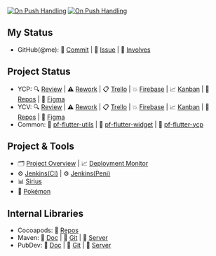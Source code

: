 [![On Push Handling](https://github.com/perfect-corp/ycvbeauty/actions/workflows/on_git_push.yml/badge.svg)](https://github.com/perfect-corp/ycvbeauty/actions/workflows/on_git_push.yml) [![On Push Handling](https://github.com/perfect-corp/ycp-ios/actions/workflows/on_git_push.yml/badge.svg)](https://github.com/perfect-corp/ycp-ios/actions/workflows/on_git_push.yml)

## My Status ##
 * GitHub(@me): 📝 [Commit](https://github.com/search?q=+org%3Aperfect-corp+author%3A%40me+is%3Aopen+sort%3Aauthor-date+&type=commits&s=committer-date&o=desc) | 🐛 [Issue](https://github.com/search?q=+org%3Aperfect-corp+is%3Aopen+sort%3Aauthor-date++assignee%3A%40me&type=issues) | 👥 [Involves](https://github.com/search?q=+org%3Aperfect-corp+involves%3A%40me+is%3Aopen+sort%3Aauthor-date+&type=issues)
## Project Status ##

 * YCP: 🔍 [Review](https://github.com/issues?q=org%3Aperfect-corp%20is%3Aopen%20is%3Aissue%20(assignee%3Apft-JimmyYeh%20OR%20assignee%3Apft-ThomasYu%20OR%20assignee%3Apft-IsaacHuang%20OR%20assignee%3Apft-WilliamCWLiao%20OR%20assignee%3Apft-MikeYLChen%20OR%20assignee%3Apft-KimWu%20OR%20assignee%3Apft-KerryLee%20OR%20assignee%3Apft-RanixLin)%20%20sort%3Acreated-desc%20) | ⚠️ [Rework](https://github.com/issues?q=org%3Aperfect-corp%20is%3Aopen%20is%3Aissue%20label%3A%22need%20rework%22%20(assignee%3Apft-JimmyYeh%20OR%20assignee%3Apft-ThomasYu%20OR%20assignee%3Apft-IsaacHuang%20OR%20assignee%3Apft-WilliamCWLiao%20OR%20assignee%3Apft-MikeYLChen%20OR%20assignee%3Apft-KimWu%20OR%20assignee%3Apft-KerryLee%20OR%20assignee%3Apft-RanixLin)%20%20sort%3Acreated-desc%20) | 📋 [Trello](https://trello.com/b/dEkKLuor/ycp-and-mini) | 💥 [Firebase](https://console.firebase.google.com/u/0/project/lofty-defender-461/crashlytics/app/ios:com.cyberlink.youperfect/issues?state=open&time=last-seven-days&types=crash&tag=all&sort=eventCount) | 📈 [Kanban](https://docs.google.com/spreadsheets/d/11FwaXZjV8NQOA5vWHOHQzLLn3vq7IwKzrZNP7r1FRPU/edit?pli=1&gid=1047494325#gid=1047494325) | 📁 [Repos](https://github.com/perfect-corp/ycp-ios) | 🎨 [Figma](https://www.figma.com/design/0yMVCEUm0fjA20l8gu6WBF/Guidelines_YCP?m=auto&t=6tfuuSfdvelDyPSm-6)
 * YCV: 🔍 [Review](https://github.com/issues?q=%20org%3Aperfect-corp%20is%3Aopen%20is%3Aissue%20(assignee%3Apft-TommyChang%20OR%20assignee%3Apft-bohowu%20OR%20assignee%3Apft-WinnieYCWu%20OR%20assignee%3Apft-AfraTsai%20OR%20assignee%3Apft-YingyinLin%20OR%20assignee%3Apft-PinXuanLiu)%20%20sort%3Acreated-desc%20) | ⚠️ [Rework](https://github.com/issues?q=org%3Aperfect-corp%20is%3Aopen%20is%3Aissue%20label%3A%22need%20rework%22%20(assignee%3Apft-TommyChang%20OR%20assignee%3Apft-bohowu%20OR%20assignee%3Apft-WinnieYCWu%20OR%20assignee%3Apft-AfraTsai%20OR%20assignee%3Apft-YingyinLin%20OR%20assignee%3Apft-PinXuanLiu)%20%20sort%3Acreated-desc%20 ) | 📋 [Trello](https://trello.com/b/kaVGUN0s/youcam-video-and-flutter) | 💥 [Firebase](https://console.firebase.google.com/u/0/project/youcam-video-beauty/crashlytics/app/ios:com.perfectcorp.ycvb/issues?state=open&time=last-seven-days&types=crash&tag=all&sort=eventCount) | 📈 [Kanban](https://docs.google.com/spreadsheets/d/11FwaXZjV8NQOA5vWHOHQzLLn3vq7IwKzrZNP7r1FRPU/edit?pli=1&gid=1759504543#gid=1759504543) | 📁 [Repos](https://github.com/perfect-corp/ycvbeauty) | 🎨 [Figma](https://www.figma.com/design/wx7ZxPFNJrOxEtVPj6DPYd/Guideline_YCV?m=auto&t=6tfuuSfdvelDyPSm-6)
 * Common: 📁 [pf-flutter-utils](https://github.com/perfect-corp/pf-flutter-utils) | 📁 [pf-flutter-widget](https://github.com/perfect-corp/pf-flutter-widget) | 📁 [pf-flutter-ycp](https://github.com/perfect-corp/pf-flutter-ycp)

## Project & Tools ##

 * 🗂️ [Project Overview](http://app-ci-pc01:3000/d/BOwGsHEnk/app-team-project-overview?orgId=1) | 📈 [Deployment Monitor](http://app-ci-pc01:3000/d/ijVj6PVIz/application-deployment-monitor?orgId=1&from=now-24h&to=now)
 * ⚙️ [Jenkins(CI)](http://app-ci-pc01:8080/) | ⚙️ [Jenkins(Peni)](http://penih-dt2.pft.com:8080/)
 * 📊 [Sirius](https://wiki.perfectcorp.com/trac/youperfect/wiki/Sirius)
 * 🦄 [Pokémon](https://www.pokemongjd.com/pkm-navi.html)

## Internal Libraries ##
 * Cocoapods: 📁 [Repos](https://sumer.perfectcorp.com/source/pfapp_pods/)
 * Maven: 📄 [Doc](https://wiki.perfectcorp.com/trac/app-team/wiki/pf_maven_server) | 📁 [Git](https://sumer.perfectcorp.com/source/pfapp_maven/ ) | 🧩 [Server](http://app-maven-pc01.pft.com:8082/ui)
 * PubDev: 📄 [Doc](https://wiki.perfectcorp.com/trac/app-team/wiki/pf_flutter_pub_server) | 📁 [Git](https://sumer.perfectcorp.com/source/pfapp_pub/) | 🧩 [Server](http://app-pub-pc01:8080/)
